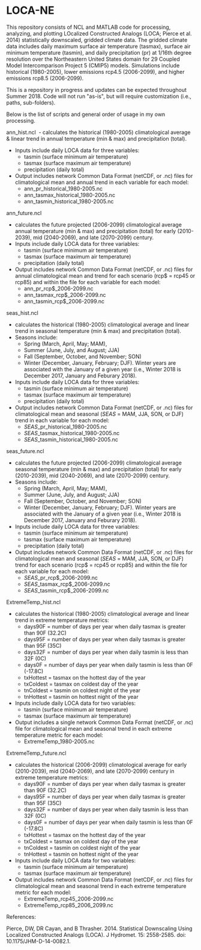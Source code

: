 # LOCA-NE
This repository consists of NCL and MATLAB code for processing, analyzing, and plotting LOcalized Constructed Analogs (LOCA; Pierce et al. 2014) statistically downscaled, gridded climate data.  The gridded climate data includes daily maximum surface air temperature (tasmax), surface air minimum temperature (tasmin), and daily precipitation (pr) at 1/16th degree resolution over the Northeastern United States domain for 29 Coupled Model Intercomparison Project 5 (CMIP5) models.  Simulations include historical (1980-2005), lower emissions rcp4.5 (2006-2099), and higher emissions rcp8.5 (2006-2099). 

This is a repository in progress and updates can be expected throughout Summer 2018.  Code will not run "as-is", but will require customization (i.e., paths, sub-folders). 

Below is the list of scripts and general order of usage in my own processing. 

  ann_hist.ncl
  - calculates the historical (1980-2005) climatological average & linear trend in annual temperature (min & max) and 
  precipitation (total).  
  - Inputs include daily LOCA data for three variables:
     - tasmin (surface minimum air temperature)
     - tasmax (surface maximum air temperature)
     - precipitation (daily total)
  - Output includes network Common Data Format (netCDF, or .nc) files for climatological mean and annual trend in each
  variable for each model:
     - ann_pr_historical_1980-2005.nc
     - ann_tasmax_historical_1980-2005.nc
     - ann_tasmin_historical_1980-2005.nc
     
  ann_future.ncl
  - calculates the future projected (2006-2099) climatological average annual temperature (min & max) and 
    precipitation (total) for early (2010-2039), mid (2040-2069), and late (2070-2099) century.  
  - Inputs include daily LOCA data for three variables:
     - tasmin (surface minimum air temperature)
     - tasmax (surface maximum air temperature)
     - precipitation (daily total)
  - Output includes network Common Data Format (netCDF, or .nc) files for annual climatological mean and trend for each 
  scenario (rcp$ = rcp45 or rcp85) and within the file for each variable for each model:
     - ann_pr_rcp$_2006-2099.nc
     - ann_tasmax_rcp$_2006-2099.nc
     - ann_tasmin_rcp$_2006-2099.nc
  
  seas_hist.ncl
  - calculates the historical (1980-2005) climatological average and linear trend in seasonal temperature (min & max) and 
    precipitation (total).   
  - Seasons include: 
    - Spring (March, April, May; MAM), 
    - Summer (June, July, and August; JJA) 
    - Fall (September, October, and November; SON)
    - Winter (December, January, February; DJF). Winter years are associated with the January of a given year (i.e., Winter 
    2018 is December 2017, January and Feburary 2018).
  - Inputs include daily LOCA data for three variables:
     - tasmin (surface minimum air temperature)
     - tasmax (surface maximum air temperature)
     - precipitation (daily total)
  - Output includes network Common Data Format (netCDF, or .nc) files for climatological mean and seasonal ($SEAS$ = MAM, JJA, 
  SON, or DJF) trend in each variable for each model:
     - $SEAS$_pr_historical_1980-2005.nc
     - $SEAS$_tasmax_historical_1980-2005.nc
     - $SEAS$_tasmin_historical_1980-2005.nc
     
  seas_future.ncl
  - calculates the future projected (2006-2099) climatological average seasonal temperature (min & max) and 
    precipitation (total) for early (2010-2039), mid (2040-2069), and late (2070-2099) century.  
  - Seasons include: 
    - Spring (March, April, May; MAM), 
    - Summer (June, July, and August; JJA) 
    - Fall (September, October, and November; SON)
    - Winter (December, January, February; DJF). Winter years are associated with the January of a given year (i.e., Winter 
    2018 is December 2017, January and Feburary 2018).
  - Inputs include daily LOCA data for three variables:
     - tasmin (surface minimum air temperature)
     - tasmax (surface maximum air temperature)
     - precipitation (daily total)
  - Output includes network Common Data Format (netCDF, or .nc) files for climatological mean and seasonal ($SEAS$ = MAM, JJA, 
  SON, or DJF) trend for each scenario (rcp$ = rcp45 or rcp85) and within the file for each variable for each model:
     - $SEAS$_pr_rcp$_2006-2099.nc
     - $SEAS$_tasmax_rcp$_2006-2099.nc
     - $SEAS$_tasmin_rcp$_2006-2099.nc
     
  ExtremeTemp_hist.ncl
  - calculates the historical (1980-2005) climatological average and linear trend in extreme temperature metrics:
    - days90F = number of days per year when daily tasmax is greater than 90F (32.2C)
    - days95F = number of days per year when daily tasmax is greater than 95F (35C)
    - days32F = number of days per year when daily tasmin is less than 32F (0C)
    - days0F = number of days per year when daily tasmin is less than 0F (-17.8C)
    - txHottest = tasmax on the hottest day of the year
    - txColdest = tasmax on coldest day of the year
    - tnColdest = tasmin on coldest night of the year
    - tnHottest = tasmin on hottest night of the year
  - Inputs include daily LOCA data for two variables:
     - tasmin (surface minimum air temperature)
     - tasmax (surface maximum air temperature)
  - Output includes a single network Common Data Format (netCDF, or .nc) file for climatological mean and seasonal trend in 
  each extreme temperature metric for each model:
     - ExtremeTemp_1980-2005.nc
     
  ExtremeTemp_future.ncl
  - calculates the historical (2006-2099) climatological average for early (2010-2039), mid (2040-2069), and late (2070-2099) 
  century in extreme temperature metrics:
    - days90F = number of days per year when daily tasmax is greater than 90F (32.2C)
    - days95F = number of days per year when daily tasmax is greater than 95F (35C)
    - days32F = number of days per year when daily tasmin is less than 32F (0C)
    - days0F = number of days per year when daily tasmin is less than 0F (-17.8C)
    - txHottest = tasmax on the hottest day of the year
    - txColdest = tasmax on coldest day of the year
    - tnColdest = tasmin on coldest night of the year
    - tnHottest = tasmin on hottest night of the year
  - Inputs include daily LOCA data for two variables:
     - tasmin (surface minimum air temperature)
     - tasmax (surface maximum air temperature)
  - Output includes network Common Data Format (netCDF, or .nc) files for climatological mean and seasonal trend in 
  each extreme temperature metric for each model:
     - ExtremeTemp_rcp45_2006-2099.nc
     - ExtremeTemp_rcp85_2006_2099.nc




References: 

Pierce, DW, DR Cayan, and B Thrasher. 2014. Statistical Downscaling Using Localized Constructed Analogs (LOCA). J Hydromet. 15: 2558-2585. doi: 10.1175/JHM-D-14-0082.1. 
